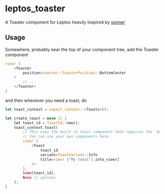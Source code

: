 # leptos_toaster

A Toaster component for Leptos heavily inspired by [sonner](https://sonner.emilkowal.ski/)

## Usage
Somewhere, probably near the top of your component tree, add the Toaster component
```rust
view! {
	<Toaster
	    position=toaster::ToasterPosition::BottomCenter
	>
		// ...
	</Toaster>
}
```

and then whenever you need a toast, do

```rust
let toast_context = expect_context::<Toasts>();

let create_toast = move || {
	let toast_id = ToastId::new();
	toast_context.toast(
		// This uses the built in toast component that requires the `builtin_toast` feature.
		// You can use your own components here
		view! { 
			<Toast 
				toast_id 
				variant=ToastVariant::Info 
				title=view! {"My toast"}.into_view() 
			/> 
		},
		Some(toast_id),
		None // options
	);
}
```
